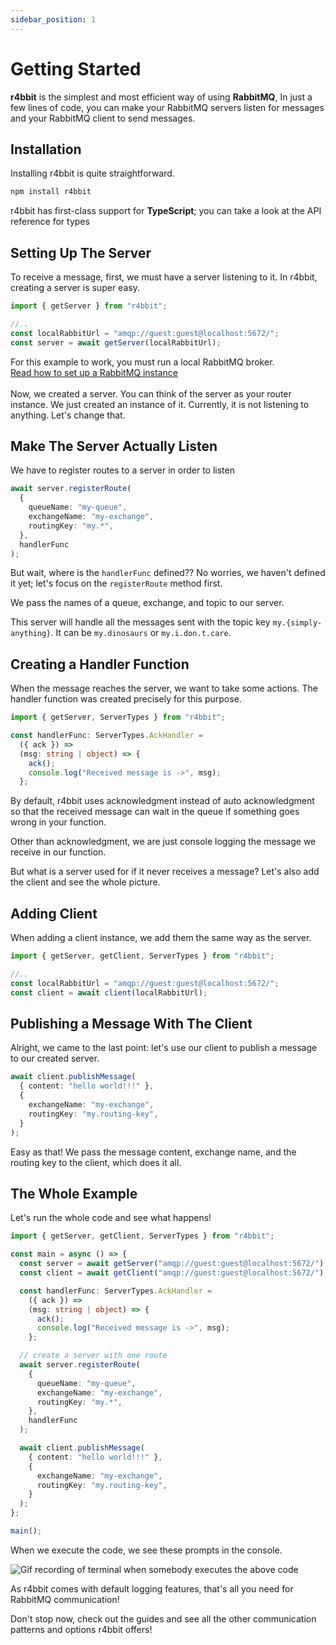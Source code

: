 ```yaml
---
sidebar_position: 1
---
```


# Getting Started

**r4bbit** is the simplest and most efficient way of using **RabbitMQ**, In just a few lines of code, you can make your RabbitMQ servers listen for messages and your RabbitMQ client to send messages.

## Installation

Installing r4bbit is quite straightforward.

```bash
npm install r4bbit
```

<div class="alert alert--info" role="alert">
  r4bbit has first-class support for <strong>TypeScript</strong>; you can take a look at the API reference for types
</div>

## Setting Up The Server

To receive a message, first, we must have a server listening to it. In r4bbit, creating a server is super easy.

```ts
import { getServer } from "r4bbit";

//..
const localRabbitUrl = "amqp://guest:guest@localhost:5672/";
const server = await getServer(localRabbitUrl);
```

<div class="alert alert--warning" role="alert">
  For this example to work, you must run a local RabbitMQ broker.
  <br />
  <a href="https://www.rabbitmq.com/download.html">Read how to set up a RabbitMQ instance</a>
</div>
<br />
Now, we created a server. You can think of the server as your router instance. We just created an instance of it.
Currently, it is not listening to anything. Let's change that.

## Make The Server Actually Listen

We have to register routes to a server in order to listen

```ts
await server.registerRoute(
  {
    queueName: "my-queue",
    exchangeName: "my-exchange",
    routingKey: "my.*",
  },
  handlerFunc
);
```

But wait, where is the `handlerFunc` defined?? No worries, we haven't defined it yet; let's focus on the `registerRoute` method first.

We pass the names of a queue, exchange, and topic to our server.

This server will handle all the messages sent with the topic key `my.{simply-anything}`.
It can be `my.dinosaurs` or `my.i.don.t.care`.

## Creating a Handler Function

When the message reaches the server, we want to take some actions. The handler function was created precisely for this purpose.

```ts
import { getServer, ServerTypes } from "r4bbit";

const handlerFunc: ServerTypes.AckHandler =
  ({ ack }) =>
  (msg: string | object) => {
    ack();
    console.log("Received message is ->", msg);
  };
```

By default, r4bbit uses acknowledgment instead of auto acknowledgment so that the received message can wait in the queue if something goes wrong in your function.

Other than acknowledgment, we are just console logging the message we receive in our function.

But what is a server used for if it never receives a message? Let's also add the client and see the whole picture.

## Adding Client

When adding a client instance, we add them the same way as the server.

```ts
import { getServer, getClient, ServerTypes } from "r4bbit";

//..
const localRabbitUrl = "amqp://guest:guest@localhost:5672/";
const client = await client(localRabbitUrl);
```

## Publishing a Message With The Client

Alright, we came to the last point: let's use our client to publish a message to our created server.

```ts
await client.publishMessage(
  { content: "hello world!!!" },
  {
    exchangeName: "my-exchange",
    routingKey: "my.routing-key",
  }
);
```

Easy as that! We pass the message content, exchange name, and the routing key to the client, which does it all.

## The Whole Example

Let's run the whole code and see what happens!

```ts
import { getServer, getClient, ServerTypes } from "r4bbit";

const main = async () => {
  const server = await getServer("amqp://guest:guest@localhost:5672/");
  const client = await getClient("amqp://guest:guest@localhost:5672/");

  const handlerFunc: ServerTypes.AckHandler =
    ({ ack }) =>
    (msg: string | object) => {
      ack();
      console.log("Received message is ->", msg);
    };

  // create a server with one route
  await server.registerRoute(
    {
      queueName: "my-queue",
      exchangeName: "my-exchange",
      routingKey: "my.*",
    },
    handlerFunc
  );

  await client.publishMessage(
    { content: "hello world!!!" },
    {
      exchangeName: "my-exchange",
      routingKey: "my.routing-key",
    }
  );
};

main();
```

When we execute the code, we see these prompts in the console.

![Gif recording of terminal when somebody executes the above code](../static/gif/getting-started.gif)

As r4bbit comes with default logging features, that's all you need for RabbitMQ communication!

Don't stop now, check out the guides and see all the other communication patterns and options r4bbit offers!
